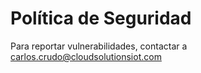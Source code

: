# Política de Seguridad

Para reportar vulnerabilidades, contactar a carlos.crudo@cloudsolutionsiot.com

